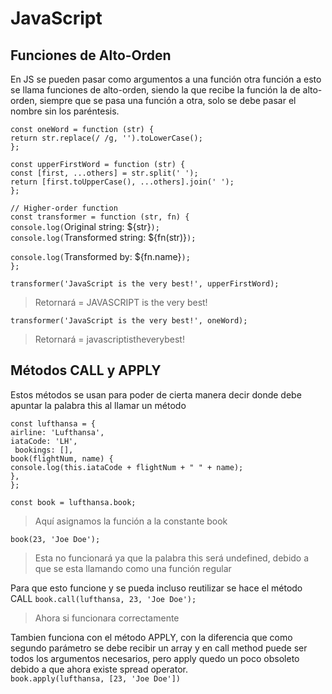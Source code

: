 # JavaScript
## Funciones de Alto-Orden
En JS se pueden pasar como argumentos a una función otra función a esto se llama funciones de alto-orden, siendo la que recibe la función la de alto-orden, siempre que se pasa una función a otra, solo se debe pasar el nombre sin los paréntesis.

`const oneWord = function (str) {`    
  `return str.replace(/ /g, '').toLowerCase();`  
`};`  

`const upperFirstWord = function (str) {`   
  `const [first, ...others] = str.split(' ');`   
  `return [first.toUpperCase(), ...others].join(' ');`   
`};`  

`// Higher-order function`   
`const transformer = function (str, fn) {`   
  `console.log(`Original string: ${str}`);`  
  `console.log(`Transformed string: ${fn(str)}`);`   

  `console.log(`Transformed by: ${fn.name}`);`    
`};` 

`transformer('JavaScript is the very best!', upperFirstWord);`
> Retornará = JAVASCRIPT is the very best!

`transformer('JavaScript is the very best!', oneWord);`  
>Retornará = javascriptistheverybest!

## Métodos CALL y APPLY
Estos métodos se usan para poder de cierta manera decir donde debe apuntar la palabra this al llamar un método

`const lufthansa = {`    
  `airline: 'Lufthansa',`      
  `iataCode: 'LH',`    
 ` bookings: [],`     
  `book(flightNum, name) {`    
    `console.log(this.iataCode + flightNum + " " + name);`     
  `},`    
`};`    

`const book = lufthansa.book;`   
> Aquí asignamos la función a la constante book

`book(23, 'Joe Doe');`   
> Esta no funcionará ya que la palabra this será undefined, debido a que se esta llamando como una función regular

Para que esto funcione y se pueda incluso reutilizar se hace el método CALL
`book.call(lufthansa, 23, 'Joe Doe');`   
> Ahora si funcionara correctamente

Tambien funciona con el método APPLY, con la diferencia que como segundo parámetro se debe recibir un array y en call method puede ser todos los argumentos necesarios, pero apply quedo un poco obsoleto debido a que ahora existe spread operator.   
`book.apply(lufthansa, [23, 'Joe Doe'])`   
